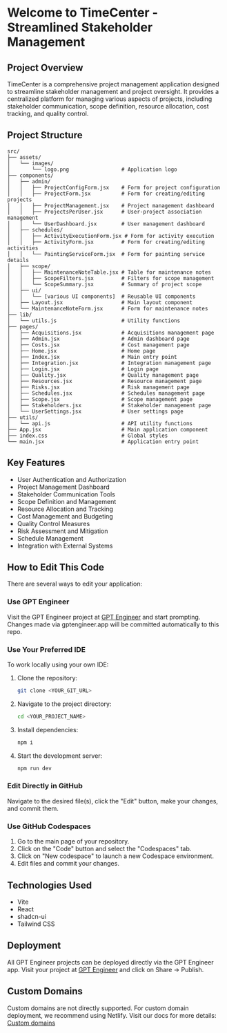 # Welcome to TimeCenter - Streamlined Stakeholder Management

## Project Overview

TimeCenter is a comprehensive project management application designed to streamline stakeholder management and project oversight. It provides a centralized platform for managing various aspects of projects, including stakeholder communication, scope definition, resource allocation, cost tracking, and quality control.

## Project Structure

```
src/
├── assets/
│   └── images/
│       └── logo.png                 # Application logo
├── components/
│   ├── admin/
│   │   ├── ProjectConfigForm.jsx    # Form for project configuration
│   │   ├── ProjectForm.jsx          # Form for creating/editing projects
│   │   ├── ProjectManagement.jsx    # Project management dashboard
│   │   ├── ProjectsPerUser.jsx      # User-project association management
│   │   └── UserDashboard.jsx        # User management dashboard
│   ├── schedules/
│   │   ├── ActivityExecutionForm.jsx # Form for activity execution
│   │   ├── ActivityForm.jsx         # Form for creating/editing activities
│   │   └── PaintingServiceForm.jsx  # Form for painting service details
│   ├── scope/
│   │   ├── MaintenanceNoteTable.jsx # Table for maintenance notes
│   │   ├── ScopeFilters.jsx         # Filters for scope management
│   │   └── ScopeSummary.jsx         # Summary of project scope
│   ├── ui/
│   │   └── [various UI components]  # Reusable UI components
│   ├── Layout.jsx                   # Main layout component
│   └── MaintenanceNoteForm.jsx      # Form for maintenance notes
├── lib/
│   └── utils.js                     # Utility functions
├── pages/
│   ├── Acquisitions.jsx             # Acquisitions management page
│   ├── Admin.jsx                    # Admin dashboard page
│   ├── Costs.jsx                    # Cost management page
│   ├── Home.jsx                     # Home page
│   ├── Index.jsx                    # Main entry point
│   ├── Integration.jsx              # Integration management page
│   ├── Login.jsx                    # Login page
│   ├── Quality.jsx                  # Quality management page
│   ├── Resources.jsx                # Resource management page
│   ├── Risks.jsx                    # Risk management page
│   ├── Schedules.jsx                # Schedules management page
│   ├── Scope.jsx                    # Scope management page
│   ├── Stakeholders.jsx             # Stakeholder management page
│   └── UserSettings.jsx             # User settings page
├── utils/
│   └── api.js                       # API utility functions
├── App.jsx                          # Main application component
├── index.css                        # Global styles
└── main.jsx                         # Application entry point
```

## Key Features

- User Authentication and Authorization
- Project Management Dashboard
- Stakeholder Communication Tools
- Scope Definition and Management
- Resource Allocation and Tracking
- Cost Management and Budgeting
- Quality Control Measures
- Risk Assessment and Mitigation
- Schedule Management
- Integration with External Systems

## How to Edit This Code

There are several ways to edit your application:

### Use GPT Engineer

Visit the GPT Engineer project at [GPT Engineer](https://gptengineer.app/projects/1a2d1b37-30b8-4a2b-a423-1cd10e9b7a19/improve) and start prompting. Changes made via gptengineer.app will be committed automatically to this repo.

### Use Your Preferred IDE

To work locally using your own IDE:

1. Clone the repository:
   ```sh
   git clone <YOUR_GIT_URL>
   ```
2. Navigate to the project directory:
   ```sh
   cd <YOUR_PROJECT_NAME>
   ```
3. Install dependencies:
   ```sh
   npm i
   ```
4. Start the development server:
   ```sh
   npm run dev
   ```

### Edit Directly in GitHub

Navigate to the desired file(s), click the "Edit" button, make your changes, and commit them.

### Use GitHub Codespaces

1. Go to the main page of your repository.
2. Click on the "Code" button and select the "Codespaces" tab.
3. Click on "New codespace" to launch a new Codespace environment.
4. Edit files and commit your changes.

## Technologies Used

- Vite
- React
- shadcn-ui
- Tailwind CSS

## Deployment

All GPT Engineer projects can be deployed directly via the GPT Engineer app. Visit your project at [GPT Engineer](https://gptengineer.app/projects/1a2d1b37-30b8-4a2b-a423-1cd10e9b7a19/improve) and click on Share -> Publish.

## Custom Domains

Custom domains are not directly supported. For custom domain deployment, we recommend using Netlify. Visit our docs for more details: [Custom domains](https://docs.gptengineer.app/tips-tricks/custom-domain/)
